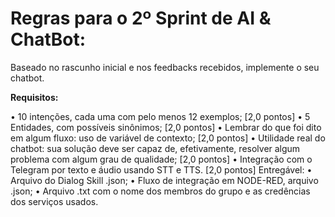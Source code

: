 # Regras para o 2º Sprint de AI & ChatBot:

Baseado no rascunho inicial e nos feedbacks recebidos, implemente o seu chatbot.<br>

<b>Requisitos:</b>
<ul>
</ul>
• 10 intenções, cada uma com pelo menos 12 exemplos; [2,0 pontos]
• 5 Entidades, com possíveis sinônimos; [2,0 pontos]
• Lembrar do que foi dito em algum fluxo: uso de variável de contexto; [2,0 pontos]
• Utilidade real do chatbot: sua solução deve ser capaz de, efetivamente, resolver algum 
problema com algum grau de qualidade; [2,0 pontos]
• Integração com o Telegram por texto e áudio usando STT e TTS. [2,0 pontos]
Entregável:
• Arquivo do Dialog Skill .json;
• Fluxo de integração em NODE-RED, arquivo .json;
• Arquivo .txt com o nome dos membros do grupo e as credências dos serviços usados.
